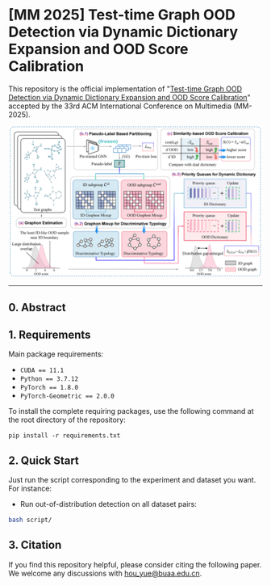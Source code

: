 # [MM 2025] Test-time Graph OOD Detection via Dynamic Dictionary Expansion and OOD Score Calibration
This repository is the official implementation of "[Test-time Graph OOD Detection via Dynamic Dictionary Expansion and OOD Score Calibration](https://arxiv.org/abs/2503.03241)" accepted by the 33rd ACM International Conference on Multimedia (MM-2025).

[![Black Logo](frame.png)](https://arxiv.org/abs/2503.03241)

------

## 0. Abstract



## 1. Requirements

Main package requirements:

- `CUDA == 11.1`
- `Python == 3.7.12`
- `PyTorch == 1.8.0`
- `PyTorch-Geometric == 2.0.0`

To install the complete requiring packages, use the following command at the root directory of the repository:

```setup
pip install -r requirements.txt
```

## 2. Quick Start
Just run the script corresponding to the experiment and dataset you want. For instance:

* Run out-of-distribution detection on all dataset pairs:
```bash
bash script/
```


## 3. Citation
If you find this repository helpful, please consider citing the following paper. We welcome any discussions with [hou_yue@buaa.edu.cn](mailto:hou_yue@buaa.edu.cn).

```bibtex

```
